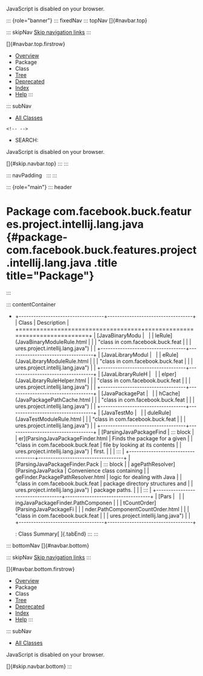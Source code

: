 <div>

JavaScript is disabled on your browser.

</div>

::: {role="banner"}
::: fixedNav
::: topNav
[]{#navbar.top}

::: skipNav
[Skip navigation links](#skip.navbar.top "Skip navigation links")
:::

[]{#navbar.top.firstrow}

-   [Overview](../../../../../../../../index.html)
-   Package
-   Class
-   [Tree](package-tree.html)
-   [Deprecated](../../../../../../../../deprecated-list.html)
-   [Index](../../../../../../../../index-all.html)
-   [Help](../../../../../../../../help-doc.html)
:::

::: subNav
-   [All Classes](../../../../../../../../allclasses.html)

```{=html}
<!-- -->
```
-   SEARCH:

<div>

<div>

JavaScript is disabled on your browser.

</div>

</div>

[]{#skip.navbar.top}
:::
:::

::: navPadding
 
:::
:::

::: {role="main"}
::: header
# Package com.facebook.buck.features.project.intellij.lang.java {#package-com.facebook.buck.features.project.intellij.lang.java .title title="Package"}
:::

::: contentContainer
-   +-----------------------------------+-----------------------------------+
    | Class                             | Description                       |
    +===================================+===================================+
    | [JavaBinaryModu                   |                                   |
    | leRule](JavaBinaryModuleRule.html |                                   |
    |  "class in com.facebook.buck.feat |                                   |
    | ures.project.intellij.lang.java") |                                   |
    +-----------------------------------+-----------------------------------+
    | [JavaLibraryModul                 |                                   |
    | eRule](JavaLibraryModuleRule.html |                                   |
    |  "class in com.facebook.buck.feat |                                   |
    | ures.project.intellij.lang.java") |                                   |
    +-----------------------------------+-----------------------------------+
    | [JavaLibraryRuleH                 |                                   |
    | elper](JavaLibraryRuleHelper.html |                                   |
    |  "class in com.facebook.buck.feat |                                   |
    | ures.project.intellij.lang.java") |                                   |
    +-----------------------------------+-----------------------------------+
    | [JavaPackagePat                   |                                   |
    | hCache](JavaPackagePathCache.html |                                   |
    |  "class in com.facebook.buck.feat |                                   |
    | ures.project.intellij.lang.java") |                                   |
    +-----------------------------------+-----------------------------------+
    | [JavaTestMo                       |                                   |
    | duleRule](JavaTestModuleRule.html |                                   |
    |  "class in com.facebook.buck.feat |                                   |
    | ures.project.intellij.lang.java") |                                   |
    +-----------------------------------+-----------------------------------+
    | [ParsingJavaPackageFind           | ::: block                         |
    | er](ParsingJavaPackageFinder.html | Finds the package for a given     |
    |  "class in com.facebook.buck.feat | file by looking at its contents   |
    | ures.project.intellij.lang.java") | first.                            |
    |                                   | :::                               |
    +-----------------------------------+-----------------------------------+
    | [ParsingJavaPackageFinder.Pack    | ::: block                         |
    | agePathResolver](ParsingJavaPacka | Convenience class containing      |
    | geFinder.PackagePathResolver.html | logic for dealing with Java       |
    |  "class in com.facebook.buck.feat | package directory structures and  |
    | ures.project.intellij.lang.java") | package paths.                    |
    |                                   | :::                               |
    +-----------------------------------+-----------------------------------+
    | [Pars                             |                                   |
    | ingJavaPackageFinder.PathComponen |                                   |
    | tCountOrder](ParsingJavaPackageFi |                                   |
    | nder.PathComponentCountOrder.html |                                   |
    |  "class in com.facebook.buck.feat |                                   |
    | ures.project.intellij.lang.java") |                                   |
    +-----------------------------------+-----------------------------------+

    : Class Summary[ ]{.tabEnd}
:::
:::

::: bottomNav
[]{#navbar.bottom}

::: skipNav
[Skip navigation links](#skip.navbar.bottom "Skip navigation links")
:::

[]{#navbar.bottom.firstrow}

-   [Overview](../../../../../../../../index.html)
-   Package
-   Class
-   [Tree](package-tree.html)
-   [Deprecated](../../../../../../../../deprecated-list.html)
-   [Index](../../../../../../../../index-all.html)
-   [Help](../../../../../../../../help-doc.html)
:::

::: subNav
-   [All Classes](../../../../../../../../allclasses.html)

<div>

<div>

JavaScript is disabled on your browser.

</div>

</div>

[]{#skip.navbar.bottom}
:::

